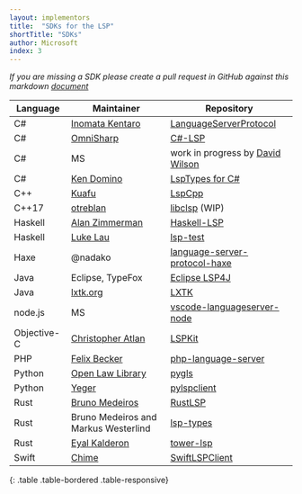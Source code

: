 ```yaml
---
layout: implementors
title:  "SDKs for the LSP"
shortTitle: "SDKs"
author: Microsoft
index: 3
---
```


*If you are missing a SDK please create a pull request in GitHub against this markdown [document](https://github.com/Microsoft/language-server-protocol/blob/gh-pages/_implementors/sdks.md)*

| Language | Maintainer | Repository |
|------|--------|----------|
| C# | [Inomata Kentaro](https://github.com/matarillo/) | [LanguageServerProtocol](https://github.com/matarillo/LanguageServerProtocol)|
| C# | [OmniSharp](http://www.omnisharp.net/) | [C#-LSP](https://github.com/OmniSharp/csharp-language-server-protocol)|
| C# | MS | work in progress by [David Wilson](https://github.com/daviwil)  |
| C# | [Ken Domino](https://github.com/kaby76) | [LspTypes for C#](https://github.com/kaby76/lsp-types) |
| C++ | [Kuafu](https://github.com/kuafuwang) | [LspCpp](https://github.com/kuafuwang/LspCpp)|
| C++17 | [otreblan](https://github.com/otreblan) | [libclsp](https://github.com/otreblan/libclsp) (WIP)|
| Haskell | [Alan Zimmerman](https://github.com/alanz) | [Haskell-LSP](https://github.com/alanz/haskell-lsp)|
| Haskell | [Luke Lau](https://github.com/Bubba) | [lsp-test](https://github.com/Bubba/lsp-test)|
| Haxe | @nadako | [language-server-protocol-haxe](https://github.com/vshaxe/language-server-protocol-haxe)|
| Java | Eclipse, TypeFox |  [Eclipse LSP4J](https://github.com/eclipse/lsp4j) |
| Java | [lxtk.org](https://github.com/lxtk-org) | [LXTK](https://github.com/lxtk-org/lxtk) |
| node.js | MS | [vscode-languageserver-node](https://github.com/Microsoft/vscode-languageserver-node)  |
| Objective-C | [Christopher Atlan](https://twitter.com/catlan) | [LSPKit](https://github.com/catlan/LSPKit)|
| PHP | [Felix Becker](https://github.com/felixfbecker) | [php-language-server](https://github.com/felixfbecker/php-language-server)|
| Python | [Open Law Library](http://www.openlawlib.org/) | [pygls](https://github.com/openlawlibrary/pygls)|
| Python | [Yeger](https://github.com/yeger00) | [pylspclient](https://github.com/yeger00/pylspclient)|
| Rust | [Bruno Medeiros](https://github.com/bruno-medeiros) | [RustLSP](https://github.com/RustDT/RustLSP)|
| Rust | Bruno Medeiros and Markus Westerlind | [lsp-types](https://github.com/gluon-lang/lsp-types)
| Rust | [Eyal Kalderon](https://github.com/ebkalderon) | [tower-lsp](https://github.com/ebkalderon/tower-lsp)
| Swift | [Chime](https://twitter.com/chimehq) | [SwiftLSPClient](https://github.com/chimehq/SwiftLSPClient)|
{: .table .table-bordered .table-responsive}
